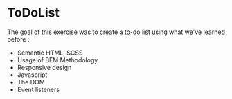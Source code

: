 # ToDoList
The goal of this exercise was to create a to-do list using what we've learned before :

- Semantic HTML, SCSS
- Usage of BEM Methodology
- Responsive design
- Javascript
- The DOM
- Event listeners

